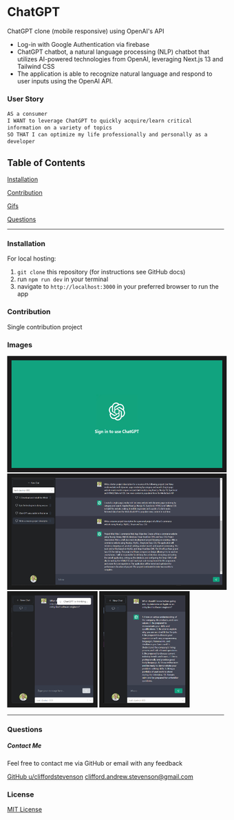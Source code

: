 # ChatGPT

ChatGPT clone (mobile responsive) using OpenAI's API

- Log-in with Google Authentication via firebase 
-  ChatGPT chatbot, a natural language processing (NLP) chatbot that utilizes AI-powered technologies from
OpenAI, leveraging Next.js 13 and Tailwind CSS
- The application is able to recognize natural language and respond to user inputs using the OpenAI API.

### User Story
```
AS a consumer
I WANT to leverage ChatGPT to quickly acquire/learn critical information on a variety of topics
SO THAT I can optimize my life professionally and personally as a developer
```

## Table of Contents

[Installation](#installation)

[Contribution](#contribution)

[Gifs](#gifs)

[Questions](#questions)

----

<a name="installation"></a>
### Installation

For local hosting:

1. `git clone` this repository (for instructions see GitHub docs)
2. run `npm run dev` in your terminal
3. navigate to `http://localhost:3000` in your preferred browser to run the app

<a name="contribution"></a>
### Contribution

Single contribution project 


### Images


<img src="ChatGPT Homepage.png" alt="watch video" width=490 height=250 border=10 />
<img src="DesktopView.png" alt="watch video" width=490 height=250 border=10 />
<img src="MobileView.png" alt="watch video" width=190 height=250 border=10 />
<img src="MobileView2.png" alt="watch video" width=190 height=250 border=10 />

----

<a name="questions"></a>
### Questions
##### Contact Me

Feel free to contact me via GitHub or email with any feedback 

[GitHub u/cliffordstevenson](https://github.com/cliffordstevenson)
clifford.andrew.stevenson@gmail.com

### License 

[MIT License](LICENSE)
